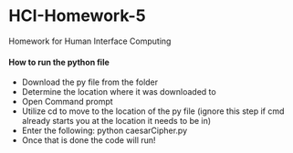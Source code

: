 # HCI-Homework-5
Homework for Human Interface Computing

#### How to run the python file 
- Download the py file from the folder
- Determine the location where it was downloaded to 
- Open Command prompt
- Utilize cd to move to the location of the py file (ignore this step if cmd already starts you at the location it needs to be in)
- Enter the following: python caesarCipher.py
- Once that is done the code will run! 
